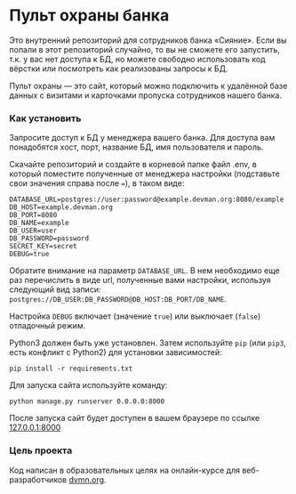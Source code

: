 # Пульт охраны банка

Это внутренний репозиторий для сотрудников банка «Сияние». Если вы попали в этот репозиторий случайно, то вы не сможете его запустить, т.к. у вас нет доступа к БД, но можете свободно использовать код вёрстки или посмотреть как реализованы запросы к БД.

Пульт охраны — это сайт, который можно подключить к удалённой базе данных с визитами и карточками пропуска сотрудников нашего банка.

### Как установить

Запросите доступ к БД у менеджера вашего банка. Для доступа вам понадобятся хост, порт, название БД, имя пользователя и пароль.

Скачайте репозиторий и создайте в корневой папке файл .env, в который поместите полученные от менеджера настройки (подставьте свои значения справа после `=`), в таком виде:

```
DATABASE_URL=postgres://user:password@example.devman.org:8080/example
DB_HOST=example.devman.org
DB_PORT=8080
DB_NAME=example
DB_USER=user
DB_PASSWORD=password
SECRET_KEY=secret
DEBUG=true
```
Обратите внимание на параметр `DATABASE_URL`. В нем необходимо еще раз перечислить в виде url, полученные вами настройки, используя следующий вид записи: `postgres://DB_USER:DB_PASSWORD@DB_HOST:DB_PORT/DB_NAME`.

Настройка `DEBUG` включает (значение `true`) или выключает (`false`) отладочный режим.

Python3 должен быть уже установлен. 
Затем используйте `pip` (или `pip3`, есть конфликт с Python2) для установки зависимостей:
```
pip install -r requirements.txt
```
Для запуска сайта используйте команду: 
```
python manage.py runserver 0.0.0.0:8000
```
После запуска сайт будет доступен в вашем браузере по ссылке [127.0.0.1:8000](http://127.0.0.1:8000)

### Цель проекта

Код написан в образовательных целях на онлайн-курсе для веб-разработчиков [dvmn.org](https://dvmn.org/).
